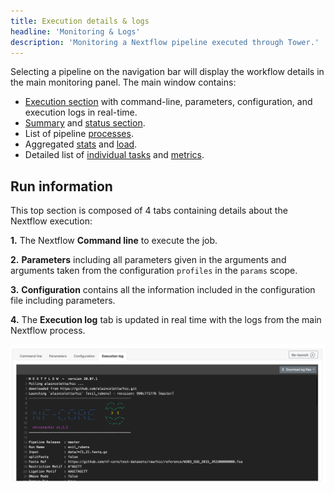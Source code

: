 ```yaml
---
title: Execution details & logs
headline: 'Monitoring & Logs'
description: 'Monitoring a Nextflow pipeline executed through Tower.'
---
```


Selecting a pipeline on the navigation bar will display the workflow details in the main monitoring panel. The main window contains:

* [Execution section](#run-information) with command-line, parameters, configuration, and execution logs in real-time.
* [Summary](/docs/monitoring/summary/) and [status section](/docs/monitoring/summary/).
* List of pipeline [processes](/docs/monitoring/processes/).
* Aggregated [stats](/docs/monitoring/aggregate_stats/) and [load](/docs/monitoring/aggregate_stats/#load-and-utilization).
* Detailed list of [individual tasks](/docs/monitoring/tasks/#task-table) and [metrics](/docs/monitoring/tasks/#resource-metrics).

## Run information

This top section is composed of 4 tabs containing details about the Nextflow execution:

**1.** The Nextflow **Command line** to execute the job.

**2.** **Parameters** including all parameters given in the arguments and arguments taken from the configuration `profiles` in the `params` scope.

**3.** **Configuration** contains all the information included in the configuration file including parameters.

**4.** The **Execution log** tab is updated in real time with the logs from the main Nextflow process.

![](_images/monitoring_exec_log.png)

